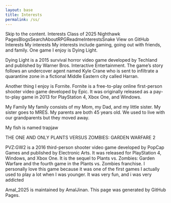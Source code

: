 ```yaml
---
layout: base
title: Interests
permalink: /ss/
---
```

Skip to the content.
Interests
Class of 2025
Nighthawk PagesBlogsSearchAboutRPGReadmeInterestsSnake View on GitHub
Interests
My interests
My interests include gaming, going out with friends, and family. One game I enjoy is Dying Light.

Dying Light is a 2015 survival horror video game developed by Techland and published by Warner Bros. Interactive Entertainment. The game’s story follows an undercover agent named Kyle Crane who is sent to infiltrate a quarantine zone in a fictional Middle Eastern city called Harran.

Another thing I enjoy is Fornite. Fornite is a free-to-play online first-person shooter video game developed by Epic. It was originally released as a pay-to-play game in 2013 for PlayStation 4, Xbox One, and Windows.

My Family
My family consists of my Mom, my Dad, and my little sister. My sister goes to MRES. My parents are both 45 years old. We used to live with our grandparents but they moved away.

My fish is named trapjaw

THE ONE AND ONLY PLANTS VERSUS ZOMBIES: GARDEN WARFARE 2

PVZ:GW2 is a 2016 third-person shooter video game developed by PopCap Games and published by Electronic Arts. It was released for PlayStation 4, Windows, and Xbox One. It is the sequel to Plants vs. Zombies: Garden Warfare and the fourth game in the Plants vs. Zombies franchise. I personally love this game because it was one of the first games I actually used to play a lot when I was younger. It was very fun, and i was very addicted

Amal_2025 is maintained by AmalJinan.
This page was generated by GitHub Pages.
